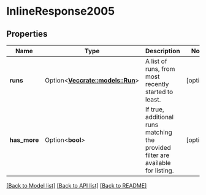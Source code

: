 # InlineResponse2005

## Properties

Name | Type | Description | Notes
------------ | ------------- | ------------- | -------------
**runs** | Option<[**Vec<crate::models::Run>**](Run.md)> | A list of runs, from most recently started to least. | [optional]
**has_more** | Option<**bool**> | If true, additional runs matching the provided filter are available for listing. | [optional]

[[Back to Model list]](../README.md#documentation-for-models) [[Back to API list]](../README.md#documentation-for-api-endpoints) [[Back to README]](../README.md)


